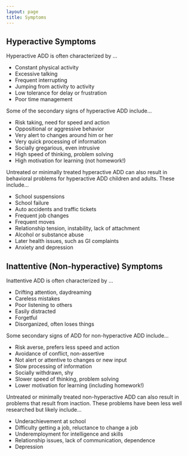 ```yaml
---
layout: page
title: Symptoms
---
```


## Hyperactive Symptoms

Hyperactive ADD is often characterized by ...

* Constant physical activity
* Excessive talking
* Frequent interrupting
* Jumping from activity to activity
* Low tolerance for delay or frustration
* Poor time management

Some of the secondary signs of hyperactive ADD include...

* Risk taking, need for speed and action
* Oppositional or aggressive behavior
* Very alert to changes around him or her
* Very quick processing of information
* Socially gregarious, even intrusive
* High speed of thinking, problem solving
* High motivation for learning (not homework!)

Untreated or minimally treated hyperactive ADD can also result in behavioral problems for hyperactive ADD children and adults. These include...

* School suspensions
* School failure
* Auto accidents and traffic tickets
* Frequent job changes
* Frequent moves
* Relationship tension, instability, lack of attachment
* Alcohol or substance abuse
* Later health issues, such as GI complaints
* Anxiety and depression

## Inattentive (Non-hyperactive) Symptoms

Inattentive ADD is often characterized by ...

* Drifting attention, daydreaming
* Careless mistakes
* Poor listening to others
* Easily distracted
* Forgetful
* Disorganized, often loses things

Some secondary signs of ADD for non-hyperactive ADD include...

* Risk averse, prefers less speed and action
* Avoidance of conflict, non-assertive
* Not alert or attentive to changes or new input
* Slow processing of information
* Socially withdrawn, shy
* Slower speed of thinking, problem solving
* Lower motivation for learning (including homework!)

Untreated or minimally treated non-hyperactive ADD can also result in problems that result from inaction. These problems have been less well researched but likely include...

* Underachievement at school
* Difficulty getting a job, reluctance to change a job
* Underemployment for intelligence and skills
* Relationship issues, lack of communication, dependence
* Depression
